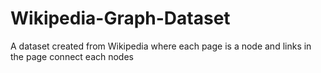 # Wikipedia-Graph-Dataset
A dataset created from Wikipedia where each page is a node and links in the page connect each nodes
